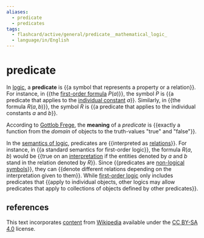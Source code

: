 ```yaml
---
aliases:
  - predicate
  - predicates
tags:
  - flashcard/active/general/predicate__mathematical_logic_
  - language/in/English
---
```


# predicate

In [logic](mathematical%20logic.md), a __predicate__ is {{a symbol that represents a property or a relation}}. For instance, in {{the [first-order formula](first-order%20logic.md) $P(a)$}}, the symbol $P$ is {{a predicate that applies to the [individual constant](non-logical%20symbol.md) $a$}}. Similarly, in {{the formula $R(a,b)$}}, the symbol $R$ is {{a predicate that applies to the individual constants $a$ and $b$}}. <!--SR:!2024-09-24,10,270!2024-09-27,13,270!2024-09-26,12,270!2024-09-26,12,270!2024-09-27,13,270-->

According to [Gottlob Frege](Gottlob%20Frege.md), the __meaning__ of a _predicate_ is {{exactly a function from the _domain_ of objects to the truth-values "true" and "false"}}. <!--SR:!2024-09-26,12,270-->

In the [semantics of logic](semantics%20of%20logic.md), predicates are {{interpreted as [relations](relation%20(mathematics).md)}}. For instance, in {{a standard semantics for first-order logic}}, the formula $R(a,b)$ would be {{true on an [interpretation](interpretation%20(logic).md) if the entities denoted by $a$ and $b$ stand in the relation denoted by $R$}}. Since {{predicates are [non-logical symbols](non-logical%20symbol.md)}}, they can {{denote different relations depending on the interpretation given to them}}. While [first-order logic](first-order%20logic.md) only includes predicates that {{apply to individual objects, other logics may allow predicates that apply to collections of objects defined by other predicates}}. <!--SR:!2024-09-24,10,270!2024-09-27,13,270!2024-09-23,9,270!2024-09-28,14,290!2024-09-25,11,270!2024-09-19,7,250-->

## references

This text incorporates [content](https://en.wikipedia.org/wiki/predicate_(mathematical_logic)) from [Wikipedia](Wikipedia.md) available under the [CC BY-SA 4.0](https://creativecommons.org/licenses/by-sa/4.0/) license.
